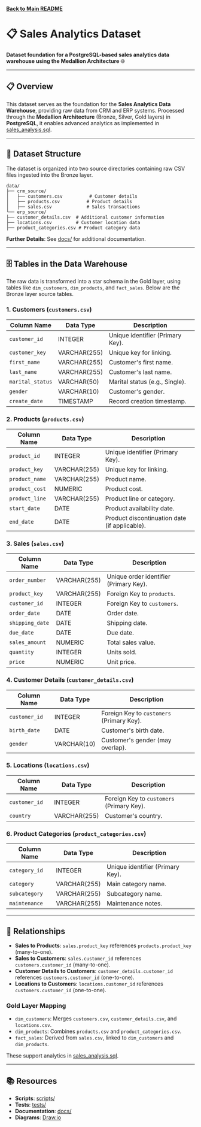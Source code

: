 **[Back to Main README](../README.md)**

# 📋 Sales Analytics Dataset

**Dataset foundation for a PostgreSQL-based sales analytics data warehouse using the Medallion Architecture** 🌐

---

## 📋 Overview

This dataset serves as the foundation for the **Sales Analytics Data Warehouse**, providing raw data from CRM and ERP systems. Processed through the **Medallion Architecture** (Bronze, Silver, Gold layers) in **PostgreSQL**, it enables advanced analytics as implemented in [sales_analysis.sql](../analytics_report/sales_analysis.sql).

---

## 📂 Dataset Structure

The dataset is organized into two source directories containing raw CSV files ingested into the Bronze layer.

```
data/
├── crm_source/
│   ├── customers.csv          # Customer details
│   ├── products.csv          # Product details
│   ├── sales.csv             # Sales transactions
└── erp_source/
├── customer_details.csv  # Additional customer information
├── locations.csv         # Customer location data
├── product_categories.csv # Product category data
```


**Further Details**: See [docs/](doc/) for additional documentation.

---

## 🗄️ Tables in the Data Warehouse

The raw data is transformed into a star schema in the Gold layer, using tables like `dim_customers`, `dim_products`, and `fact_sales`. Below are the Bronze layer source tables.

### 1. Customers (`customers.csv`)
| Column Name        | Data Type     | Description                                      |
|--------------------|---------------|--------------------------------------------------|
| `customer_id`      | INTEGER       | Unique identifier (Primary Key).                 |
| `customer_key`     | VARCHAR(255)  | Unique key for linking.                          |
| `first_name`       | VARCHAR(255)  | Customer's first name.                           |
| `last_name`        | VARCHAR(255)  | Customer's last name.                            |
| `marital_status`   | VARCHAR(50)   | Marital status (e.g., Single).                   |
| `gender`           | VARCHAR(10)   | Customer's gender.                               |
| `create_date`      | TIMESTAMP     | Record creation timestamp.                       |

### 2. Products (`products.csv`)
| Column Name   | Data Type     | Description                                      |
|---------------|---------------|--------------------------------------------------|
| `product_id`  | INTEGER       | Unique identifier (Primary Key).                 |
| `product_key` | VARCHAR(255)  | Unique key for linking.                          |
| `product_name`| VARCHAR(255)  | Product name.                                    |
| `product_cost`| NUMERIC       | Product cost.                                    |
| `product_line`| VARCHAR(255)  | Product line or category.                        |
| `start_date`  | DATE          | Product availability date.                       |
| `end_date`    | DATE          | Product discontinuation date (if applicable).    |

### 3. Sales (`sales.csv`)
| Column Name     | Data Type     | Description                                      |
|-----------------|---------------|--------------------------------------------------|
| `order_number`  | VARCHAR(255)  | Unique order identifier (Primary Key).           |
| `product_key`   | VARCHAR(255)  | Foreign Key to `products`.                       |
| `customer_id`   | INTEGER       | Foreign Key to `customers`.                      |
| `order_date`    | DATE          | Order date.                                      |
| `shipping_date` | DATE          | Shipping date.                                   |
| `due_date`      | DATE          | Due date.                                        |
| `sales_amount`  | NUMERIC       | Total sales value.                               |
| `quantity`      | INTEGER       | Units sold.                                      |
| `price`         | NUMERIC       | Unit price.                                      |

### 4. Customer Details (`customer_details.csv`)
| Column Name   | Data Type     | Description                                      |
|---------------|---------------|--------------------------------------------------|
| `customer_id` | INTEGER       | Foreign Key to `customers` (Primary Key).        |
| `birth_date`  | DATE          | Customer's birth date.                           |
| `gender`      | VARCHAR(10)   | Customer's gender (may overlap).                 |

### 5. Locations (`locations.csv`)
| Column Name   | Data Type     | Description                                      |
|---------------|---------------|--------------------------------------------------|
| `customer_id` | INTEGER       | Foreign Key to `customers` (Primary Key).        |
| `country`     | VARCHAR(255)  | Customer's country.                              |

### 6. Product Categories (`product_categories.csv`)
| Column Name   | Data Type     | Description                                      |
|---------------|---------------|--------------------------------------------------|
| `category_id` | INTEGER       | Unique identifier (Primary Key).                 |
| `category`    | VARCHAR(255)  | Main category name.                              |
| `subcategory` | VARCHAR(255)  | Subcategory name.                                |
| `maintenance` | VARCHAR(255)  | Maintenance notes.                               |

---

## 🔗 Relationships
- **Sales to Products**: `sales.product_key` references `products.product_key` (many-to-one).
- **Sales to Customers**: `sales.customer_id` references `customers.customer_id` (many-to-one).
- **Customer Details to Customers**: `customer_details.customer_id` references `customers.customer_id` (one-to-one).
- **Locations to Customers**: `locations.customer_id` references `customers.customer_id` (one-to-one).

### Gold Layer Mapping
- `dim_customers`: Merges `customers.csv`, `customer_details.csv`, and `locations.csv`.
- `dim_products`: Combines `products.csv` and `product_categories.csv`.
- `fact_sales`: Derived from `sales.csv`, linked to `dim_customers` and `dim_products`.

These support analytics in [sales_analysis.sql](../analytics_report/sales_analysis.sql).

---

## 📚 Resources

- **Scripts**: [scripts/](../scripts/)
- **Tests**: [tests/](../tests/)
- **Documentation**: [docs/](../doc/)
- **Diagrams**: [Draw.io](https://www.drawio.com/)
